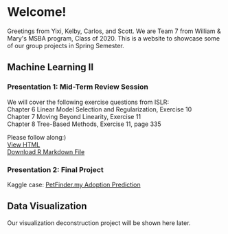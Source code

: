# Welcome!

Greetings from Yixi, Kelby, Carlos, and Scott. We are Team 7 from William & Mary's MSBA program, Class of 2020. This is a website to showcase some of our group projects in Spring Semester.

## Machine Learning II

### Presentation 1: Mid-Term Review Session
We will cover the following exercise questions from ISLR:<br>
Chapter 6 Linear Model Selection and Regularization, Exercise 10<br>
Chapter 7 Moving Beyond Linearity, Exercise 11<br>
Chapter 8 Tree-Based Methods, Exercise 11, page 335<br>

Please follow along:)<br>
[View HTML](TA1.html)<br>
[Download R Markdown File](TA1.Rmd)<br>


### Presentation 2: Final Project

Kaggle case: [PetFinder.my Adoption Prediction](https://www.kaggle.com/c/petfinder-adoption-prediction)



## Data Visualization

Our visualization deconstruction project will be shown here later.


